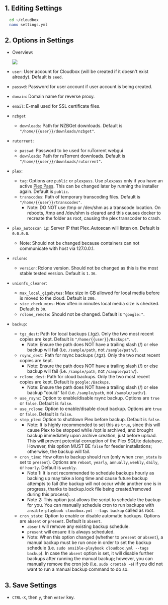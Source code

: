 ## 1. Editing Settings ##

  ```bash
    cd ~/cloudbox
    nano settings.yml
  ```

## 2. Options in Settings ## 

 - Overview:

    ![](http://i.imgur.com/qGnqJ1n.png)

- `user`: User account for Cloudbox (will be created if it doesn't exist already). Default is `seed`.
- `passwd`: Password for user account if user account is being created. 
- `domain`: Domain name for reverse proxy.
- `email`: E-mail used for SSL certificate files.
- `nzbget`
    - `downloads`: Path for NZBGet downloads. Default is `"/home/{{user}}/downloads/nzbget"`. 
- `rutorrent`:
    - `passwd`: Password to be used for ruTorrent webgui
    - `downloads`: Path for ruTorrent downloads. Default is `"/home/{{user}}/downloads/rutorrent"`. 
- `plex`:
  - `tag`: Options are `public` or `plexpass`. Use `plexpass` only if you have an active [Plex Pass](https://www.plex.tv/features/plex-pass/). This can be changed later by running the installer again. Default is `public`.
  - `transcodes`: Path of temporary transcoding files. Default is `"/home/{{user}}/transcodes"`. 
    - Note: DO NOT use /tmp or /dev/shm as a transcode location. On reboots, /tmp and /dev/shm is cleared and this causes docker to recreate the folder as root, causing the plex transcoder to crash. 
- `plex_autoscan ip`: Server IP that Plex_Autoscan will listen on. Default is `0.0.0.0`. 
  - Note: Should not be changed because containers can not communicate with host via 127.0.0.1.
- `rclone`:
  - `version`: Rclone version. Should not be changed as this is the most stable tested version. Default is `1.36`.
- `unionfs_cleaner`:
  - `max_local_gigabytes`: Max size in GB allowed for local media before is moved to the cloud. Default is `200`. 
  - `size_check_mins`: How often in minutes local media size is checked. Default is `30`.
  - `rclone_remote`: Should not be changed. Default is `"google:"`.
- `backup`:
  - `tgz_dest`: Path for local backups (.tgz). Only the two most recent copies are kept. Default is `"/home/{{user}}/Backups"`.
    - Note: Ensure the path does NOT have a trailing slash (/) or else backup will fail (i.e. `/sample/path`, not `/sample/path/`).
  - `rsync_dest`: Path for rsync backups (.tgz). Only the two most recent copies are kept.
    - Note: Ensure the path does NOT have a trailing slash (/) or else backup will fail (i.e. `/sample/path`, not `/sample/path/`).
  - `rclone_dest`: Path for cloud backups. Only the two most recent copies are kept. Default is `google:/Backups`.
    - Note: Ensure the path does NOT have a trailing slash (/) or else backup "could" fail (i.e. `/sample/path`, not `/sample/path/`).
  - `use_rsync`: Option to enable/disable rsync backup. Options are `true` or `false`. Default is `false`.
  - `use_rclone`: Option to enable/disable cloud backup. Options are `true` or `false`. Default is `false`.
  - `stop_plex`: Option to shutdown Plex before backup. Default is `false`. 
    - Note: It is highly recommended to set this as `true`, since this will cause Plex to be stopped while /opt is archived, and brought backup immediately upon archive creation, just before upload. This will prevent potential corruption of the Plex SQLite database. However, this option MUST BE `false` for feeder installations; otherwise, the backup will fail.
  - `cron_time`: How often to backup should run (only when `cron_state` is set to `present`). Options are `reboot`, `yearly`, `annually`, `weekly`, `daily`, or `hourly`. Default is `weekly`. 
    - Note 1: It is not recommended to schedule backups hourly as backing up may take a long time and cause future backup attempts to fail (the backup will not occur while another one is in progress, thanks to backup.lock file being created/removed during this process). 
    - Note 2: This option just allows the script to schedule the backup for you. You can manually schedule cron to run backups with `ansible-playbook cloudbox.yml --tags backup` called as root.
  - `cron_state`: Option to enable or disable automatic backups. Options are `absent` or `present`. Default is `absent`.
    - `absent` will remove any existing backup schedule. 
    - `present` will ensure it is always scheduled.
    - Note: When this option changed (whether to `present` or `absent`), a manual backup must be run once in order to set the backup schedule (i.e. `sudo ansible-playbook cloudbox.yml --tags backup`). In case the `absent` option is set, it will disable further backups after running the manual backup; however, you can manually remove the cron job (i.e. `sudo crontab -e`) if you did not want to run a manual backup command to do so.

## 3. Save Settings ## 

- `CTRL-X`, then `y`, then `enter` key.

